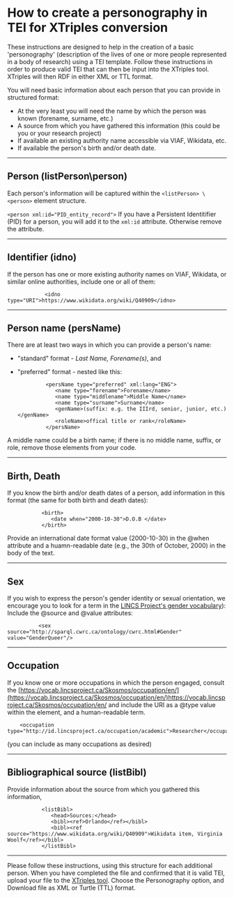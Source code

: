 # How to create a personography in TEI for XTriples conversion

These instructions are designed to help in the creation of a basic 'personography' (description of the lives of one or more people represented in a body of research) using a TEI template. Follow these instructions in order to produce valid TEI that can then be input into the XTriples tool. XTriples will then RDF in either XML or TTL format. 

You will need basic information about each person that you can provide in structured format:
* At the very least you will need the name by which the person was known (forename, surname, etc.)
* A source from which you have gathered this information (this could be you or your research project)
* If available an existing authority name accessible via VIAF, Wikidata, etc.
* If available the person's birth and/or death date.

----------

## Person (listPerson\person)
Each person's information will be captured within the `<listPerson> \ <person>` element structure.

`<person xml:id="PID_entity_record">`
If you have a Persistent Identitifier (PID) for a person, you will add it to the `xml:id` attribute. Otherwise remove the attribute. 

----------


## Identifier (idno)

If the person has one or more existing authority names on VIAF, Wikidata, or similar online authorities, include one or all of them:

                <idno type="URI">https://www.wikidata.org/wiki/Q40909</idno>

----------

## Person name (persName)
There are at least two ways in which you can provide a person's name:
* "standard" format - *Last Name, Forename(s)*, and
* "preferred" format - nested like this:

               <persName type="preferred" xml:lang="ENG">
                  <name type="forename">Forename</name>
                  <name type="middlename">Middle Name</name>
                  <name type="surname">Surname</name>
                  <genName>(suffix: e.g. the IIIrd, senior, junior, etc.)</genName>
                  <roleName>offical title or rank</roleName>
               </persName>
 
A middle name could be a birth name; if there is no middle name, suffix, or role, remove those elements from your code.


----------

## Birth, Death 
If you know the birth and/or death dates of a person, add information in this format (the same for both birth and death dates):

               <birth>
                  <date when="2000-10-30">D.O.B </date>
               </birth>

Provide  an international date format value (2000-10-30) in the @when attribute and a huamn-readable date (e.g., the 30th of October, 2000) in the body of the text.

----------
## Sex
If you wish to express the person's gender identity or sexual orientation, we encourage you to look for a term in the [LINCS Project's gender vocabulary](https://vocab.lincsproject.ca/Skosmos/cwrc/en/page/Gender)): 
Include the @source and @value attributes:

              <sex source="http://sparql.cwrc.ca/ontology/cwrc.html#Gender" value="GenderQueer"/>


----------
## Occupation
If you know one or more occupations in which the person engaged, consult the 
[https://vocab.lincsproject.ca/Skosmos/occupation/en/](https://vocab.lincsproject.ca/Skosmos/occupation/en/)https://vocab.lincsproject.ca/Skosmos/occupation/en/ and include the URI as a @type value within the element, and a human-readable term.

        <occupation type="http://id.lincsproject.ca/occupation/academic">Researcher</occupation>

(you can include as many occupations as desired)

----------
## Bibliographical source (listBibl)
Provide information about the source from which you gathered this information, 

               <listBibl>
                  <head>Sources:</head>
                  <bibl><ref>Orlando</ref></bibl>
                  <bibl><ref source="https://www.wikidata.org/wiki/Q40909">Wikidata item, Virginia Woolf</ref></bibl>
               </listBibl>


----------

Please follow these instructions, using this structure for each additional person. When you have completed the file and confirmed that it is valid TEI, upload your file to the [XTriples tool](https://app.xtriples.stage.lincsproject.ca/exist/apps/xtriples/index.html). Choose the Personography option, and Download file as XML or Turtle (TTL) format.